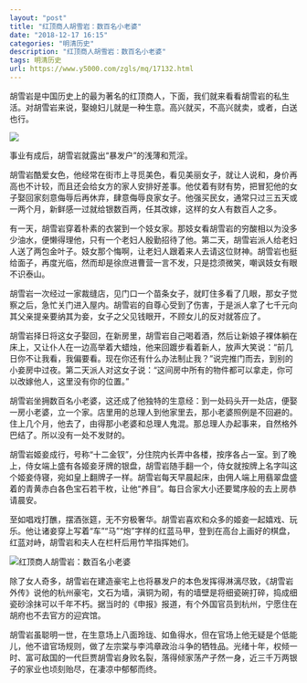 ```yaml
---
layout: "post"
title: "红顶商人胡雪岩：数百名小老婆"
date: "2018-12-17 16:15"
categories: "明清历史"
description: "红顶商人胡雪岩：数百名小老婆"
tags: 明清历史
url: https://www.y5000.com/zgls/mq/17132.html
---
```






胡雪岩是中国历史上的最为著名的红顶商人，下面，我们就来看看胡雪岩的私生活。对胡雪岩来说，娶媳妇儿就是一种生意。高兴就买，不高兴就卖，或者，白送也行。

![](https://img.y5000.com/uploads/allimg/170315/14323U946-0.jpg)

事业有成后，胡雪岩就露出“暴发户”的浅薄和荒淫。

胡雪岩酷爱女色，他经常在街市上寻觅美色，看见美丽女子，就让人说和，身价再高也不计较，而且还会给女方的家人安排好差事。他仗着有财有势，把冒犯他的女子娶回家刻意侮辱后再休弃，肆意侮辱良家女子。他强买民女，通常只过三五天或一两个月，新鲜感一过就给银数百两，任其改嫁，这样的女人有数百人之多。

有一天，胡雪岩穿着朴素的衣裳到一个妓女家。那妓女看胡雪岩的穷酸相以为没多少油水，便懒得理他，只有一个老妇人殷勤招待了他。第二天，胡雪岩派人给老妇人送了两包金叶子。妓女那个悔啊，让老妇人跟着来人去请这位财神。胡雪岩也挺给面子，再度光临，然而却是徐庶进曹营一言不发，只是捻须微笑，嘲讽妓女有眼不识泰山。

胡雪岩一次经过一家裁缝店，见门口一个苗条女子，就盯住多看了几眼，那女子觉察之后，急忙关门进入屋内。胡雪岩的自尊心受到了伤害，于是派人拿了七千元向其父亲提亲要纳其为妾，女子之父见钱眼开，不顾女儿的反对就答应了。

胡雪岩择日将这女子娶回，在新房里，胡雪岩自己喝着酒，然后让新娘子裸体躺在床上，又让仆人在一边高举着大蜡烛，他来回踱步看着新人，放声大笑说：“前几日你不让我看，我偏要看。现在你还有什么办法制止我？”说完推门而去，到别的小妾房中过夜。第二天派人对这女子说：“这间房中所有的物件都可以拿走，你可以改嫁他人，这里没有你的位置。”

胡雪岩坐拥数百名小老婆，这还成了他独特的生意经：到一处码头开一处店，便娶一房小老婆，立一个家。店里用的总理人到他家里去，那小老婆照例是不回避的。住上几个月，他去了，由得那小老婆和总理人鬼混。那总理人办起事来，自然格外巴结了。所以没有一处不发财的。

胡雪岩姬妾成行，号称“十二金钗”，分住院内长弄中各楼，按序各占一室。到了晚上，侍女端上盛有各姬妾牙牌的银盘，胡雪岩随手翻一个，侍女就按牌上名字叫这个姬妾侍寝，宛如皇上翻牌子一样。胡雪岩每天早晨起床，由佣人端上用翡翠盘盛着的青黄赤白各色宝石若干枚，让他“养目”。每日合家大小还要鹭序般的去上房恭请晨安。

至如唱戏打醮，摆酒张筵，无不穷极奢华。胡雪岩喜欢和众多的姬妾一起嬉戏、玩乐。他让诸妾穿上写着“车”“马”“炮”字样的红蓝马甲，登到在高台上画好的棋盘，红蓝对峙，胡雪岩和夫人在栏杆后用竹竿指挥她们。

![红顶商人胡雪岩：数百名小老婆](/uploads/allimg/170315/6-1F315143012335.JPG)

除了女人奇多，胡雪岩在建造豪宅上也将暴发户的本色发挥得淋漓尽致，《胡雪岩外传》说他的杭州豪宅，文石为墙，滇铜为砌，有的墙壁是将细瓷碗打碎，捣成细瓷砂涂抹可以千年不朽。据当时的《申报》报道，有个外国官员到杭州，宁愿住在胡府也不去官方的迎宾馆。

胡雪岩虽聪明一世，在生意场上八面玲珑、如鱼得水，但在官场上他无疑是个低能儿，他不谙官场规则，做了左宗棠与李鸿章政治斗争的牺牲品。光绪十年，权倾一时、富可敌国的一代巨贾胡雪岩身败名裂，落得倾家荡产孑然一身，近三千万两银子的家业也顷刻贻尽，在凄凉中郁郁而终。
